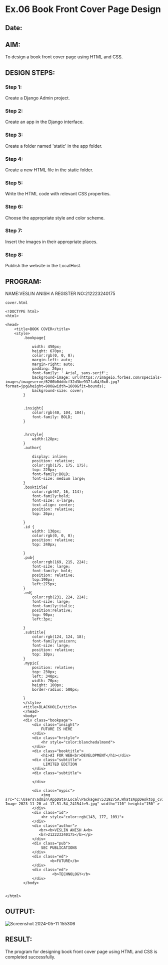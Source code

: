 # Ex.06 Book Front Cover Page Design
## Date:

## AIM:
To design a book front cover page using HTML and CSS.

## DESIGN STEPS:

### Step 1:
Create a Django Admin project.

### Step 2:
Create an app in the Django interface.

### Step 3:
Create a folder named 'static' in the app folder.

### Step 4:
Create a new HTML file in the static folder.

### Step 5:
Write the HTML code with relevant CSS properties.

### Step 6:
Choose the appropriate style and color scheme.

### Step 7:
Insert the images in their appropriate places.

### Step 8:
Publish the website in the LocalHost.

## PROGRAM:
NAME:VESLIN ANISH A
REGISTER NO:212223240175
```
cover.html

<!DOCTYPE html>
<html>

<head>
    <title>BOOK COVER</title>
    <style>
        .bookpage{

            width: 450px;
            height: 670px;
            color:rgb(0, 0, 0);
            margin-left: auto;
            margin-right: auto;
            padding: 26px;
            font-family: ' Arial, sans-serif';
            background-image: url(https://imageio.forbes.com/specials-images/imageserve/6200b0dddcf32d3be937fa84/0x0.jpg?format=jpg&height=900&width=1600&fit=bounds);
            background-size: cover;
        }
            
        
        .insight{
            color:rgb(40, 104, 104);
            font-family: BOLD;
        }
        
        
        .hrstyle{
            width:128px;
        }
        .author{
        
            display: inline;
            position: relative;
            color:rgb(175, 175, 175);
            top: 220px;
            font-family:BOLD;
            font-size: medium large;
        }
        .booktitle{
            color:rgb(67, 16, 114);
            font-family:bold;
            font-size: x-large;
            text-align: center;
            position: relative;
            top: 26px;
        
        }
        .id {
            width: 130px;
            color:rgb(0, 0, 0);
            position: relative;
            top: 240px;
            
        }
        .pub{
            color:rgb(169, 215, 224);
            font-size: large;
            font-family: bold;
            position: relative;
            top:190px;
            left:275px;
        }
        .ed{
            color:rgb(231, 224, 224);
            font-size: large;
            font-family:italic;
            position:relative;
            top: 90px;
            left:3px;
        
        }
        .subtitle{
            color:rgb(124, 124, 18);
            font-family:unicorn;
            font-size: large;
            position: relative;
            top: 10px;
        }
        .mypic{
            position: relative;
            top: 230px;
            left: 340px;
            width: 70px;
            height: 100px;
            border-radius: 500px;

        }
        </style>
        <title>BLACKHOLE</title>
        </head>
        <body>
        <div class="bookpage">
            <div class="insight">
                FUTURE IS HERE
            </div>
            <div class="hrstyle">
                <hr style="color:blanchedalmond">
            </div>
            <div class="booktitle">
                <h1>AI FOR WEB<br>DEVELOPMENT</h1></div>
            <div class="subtitle">
                 LIMITED EDITION
            </div>
            <div class="subtitle">
                 
            </div>

            <div class="mypic">
                <img src="c:\Users\admin\AppData\Local\Packages\5319275A.WhatsAppDesktop_cv1g1gvanyjgm\TempState\0D63784E2000BEB6D0F907DEA264C7C8\WhatsApp Image 2023-11-20 at 17.51.54_24154fe9.jpg" width="110" height="150" >
            </div>
            <div class="id">
                <hr style="color:rgb(143, 177, 109)">
            </div>
            <div class="author">
               <br><b>VESLIN ANISH A<b>
               <br>212223240175</b></p>
            </div>
            <div class="pub">
                SEC PUBLICATIONS
            </div>
            <div class="ed">
                    <b>FUTURE</b> 
            </div>
            <div class="ed">
                     <b>TECHNOLOGY</b>
            </div>
        </body>
        

</html>
```

## OUTPUT:
![Screenshot 2024-05-11 155306](https://github.com/veslin23000303/cover/assets/151148539/ef9d8a91-a7e6-4fe5-bd9c-2aad31231692)


## RESULT:
The program for designing book front cover page using HTML and CSS is completed successfully.
